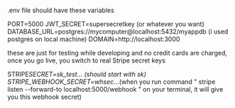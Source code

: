 .env file should have these variables

PORT=5000
JWT_SECRET=supersecretkey (or whatever you want)
DATABASE_URL=postgres://mycomputer@localhost:5432/myappdb (i used postgres on local machine)
DOMAIN=http://localhost:3000

these are just for testing while developing and no credit cards are charged, once you go live, you switch to real Stripe secret keys

STRIPE*SECRET=sk_test... (should start with sk)
STRIPE_WEBHOOK_SECRET=whsec*...(when you run command "
stripe listen --forward-to localhost:5000/webhook
" on your terminal, it will give you this webhook secret)

